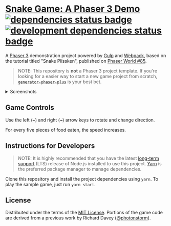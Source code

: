 # [Snake Game: A Phaser 3 Demo][game] [![dependencies status badge](https://flat.badgen.net/david/dep/rblopes/phaser-3-snake-game)](https://david-dm.org/rblopes/phaser-3-snake-game) [![development dependencies status badge](https://flat.badgen.net/david/dev/rblopes/phaser-3-snake-game)](https://david-dm.org/rblopes/phaser-3-snake-game?type=dev)

A [Phaser 3][phsr] demonstration project powered by [Gulp][gulp] and [Webpack][wbpk], based on the tutorial titled "Snake Plissken", published on [Phaser World #85][pw85].

>   NOTE: This repository is **not** a Phaser 3 project template. If you're looking for a easier way to start a new game project from scratch, [`generator-phaser-plus`][gpp_] is your best bet.

<details>
    <summary>Screenshots</summary>
    <div align=center><img alt="Screenshot" src="screenshot-1.png"></div>
    <div align=center><img alt="Screenshot" src="screenshot-2.png"></div>
</details>


## Game Controls

Use the left (<kbd>←</kbd>) and right (<kbd>→</kbd>) arrow keys to rotate and change direction.

For every five pieces of food eaten, the speed increases.


## Instructions for Developers

>   NOTE: It is highly recommended that you have the latest [long-term support](https://nodejs.org/en/about/releases/) (LTS) release of Node.js installed to use this project. [Yarn](https://yarnpkg.com/) is the preferred package manager to manage dependencies.

Clone this repository and install the project dependencies using `yarn`. To play the sample game, just run `yarn start`.


## License

Distributed under the terms of the [MIT License](LICENSE.md). Portions of the game code are derived from a previous work by Richard Davey ([@photonstorm](https://github.com/photonstorm)).

[wbpk]: https://webpack.js.org/
[pw85]: https://madmimi.com/p/03594a
[gulp]: https://github.com/gulpjs/gulp
[phsr]: https://github.com/photonstorm/phaser
[game]: https://rblopes.github.io/phaser-3-snake-game/
[gpp_]: https://github.com/rblopes/generator-phaser-plus
